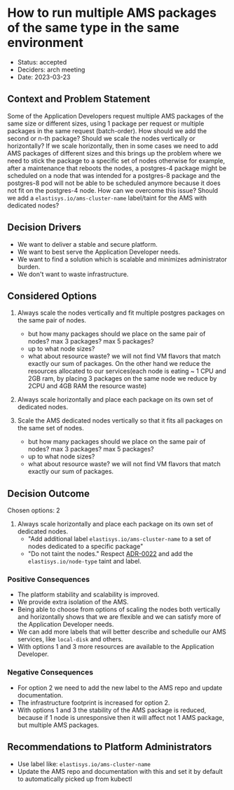 # How to run multiple AMS packages of the same type in the same environment

* Status: accepted
* Deciders: arch meeting
* Date: 2023-03-23

## Context and Problem Statement

Some of the Application Developers request multiple AMS packages of the same size or different sizes, using 1 package per request or multiple packages in the same request (batch-order).
How should we add the second or n-th package? Should we scale the nodes vertically or horizontally?
If we scale horizontally, then in some cases we need to add AMS packages of different sizes and this brings up the problem where we need to stick the package to a specific set of nodes otherwise for example, after a maintenance that reboots the nodes, a postgres-4 package might be scheduled on a node that was intended for a postgres-8 package and the postgres-8 pod will not be able to be scheduled anymore because it does not fit on the postgres-4 node.
How can we overcome this issue? Should we add a `elastisys.io/ams-cluster-name` label/taint for the AMS with dedicated nodes?


## Decision Drivers

* We want to deliver a stable and secure platform.
* We want to best serve the Application Developer needs.
* We want to find a solution which is scalable and minimizes administrator burden.
* We don't want to waste infrastructure.

## Considered Options

1. Always scale the nodes vertically and fit multiple postgres packages on the same pair of nodes.
    * but how many packages should we place on the same pair of nodes? max 3 packages? max 5 packages?
    * up to what node sizes?
    * what about resource waste? we will not find VM flavors that match exactly our sum of packages.
On the other hand we reduce the resources allocated to our services(each node is eating ~ 1 CPU and 2GB ram, by placing 3 packages on the same node we reduce by 2CPU and 4GB RAM the resource waste)
2. Always scale horizontally and place each package on its own set of dedicated nodes.

3. Scale the AMS dedicated nodes vertically so that it fits all packages on the same set of nodes.
    * but how many packages should we place on the same pair of nodes? max 3 packages? max 5 packages?
    * up to what node sizes?
    * what about resource waste? we will not find VM flavors that match exactly our sum of packages.

## Decision Outcome

Chosen options: 2

1. Always scale horizontally and place each package on its own set of dedicated nodes.
    * "Add additional label `elastisys.io/ams-cluster-name` to a set of nodes dedicated to a specific package"
    * "Do not taint the nodes."
Respect [ADR-0022](0022-use-dedicated-nodes-for-additional-services.md) and add the `elastisys.io/node-type` taint and label.

### Positive Consequences

* The platform stability and scalability is improved.
* We provide extra isolation of the AMS.
* Being able to choose from options of scaling the nodes both vertically and horizontally shows that we are flexible and we can satisfy more of the Application Developer needs.
* We can add more labels that will better describe and schedulle our AMS services, like `local-disk` and others.
* With options 1 and 3 more resources are available to the Application Developer.

### Negative Consequences

* For option 2 we need to add the new label to the AMS repo and update documentation.
* The infrastructure footprint is increased for option 2.
* With options 1 and 3 the stability of the AMS package is reduced, because if 1 node is unresponsive then it will affect not 1 AMS package, but multiple AMS packages.

## Recommendations to Platform Administrators

- Use label like: `elastisys.io/ams-cluster-name`
- Update the AMS repo and documentation with this and set it by default to automatically picked up from kubectl
